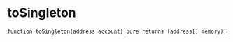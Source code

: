 # toSingleton

```solidity
function toSingleton(address account) pure returns (address[] memory);
```

